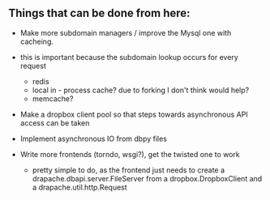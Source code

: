 Things that can be done from here:
-----------------


- Make more subdomain managers / improve the Mysql one with cacheing.
- this is important because the subdomain lookup occurs for every request
	- redis
	- local in - process cache? due to forking I don't think would help?
	- memcache?
	
	
- Make a dropbox client pool so that steps towards asynchronous API access can be taken
- Implement asynchronous IO from dbpy files
- Write more frontends (torndo, wsgi?), get the twisted one to work
	- pretty simple to do, as the frontend just needs to create a drapache.dbapi.server.FileServer
      from a dropbox.DropboxClient and a drapache.util.http.Request
